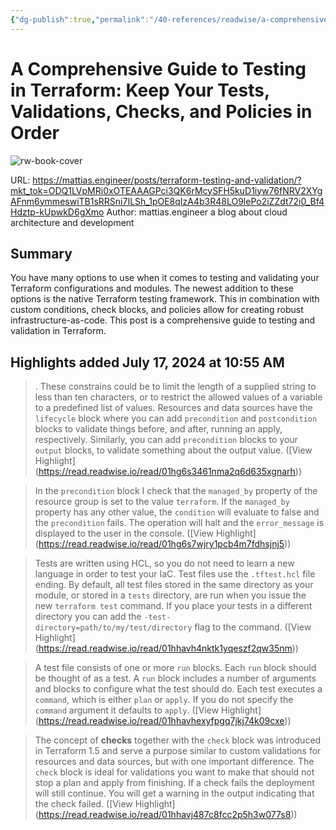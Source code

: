 ```yaml
---
{"dg-publish":true,"permalink":"/40-references/readwise/a-comprehensive-guide-to-testing-in-terraform-keep-your-tests-validations-checks-and-policies-in-order/","tags":["rw/articles"]}
---
```


# A Comprehensive Guide to Testing in Terraform: Keep Your Tests, Validations, Checks, and Policies in Order

![rw-book-cover](https://mattias.engineer/img/favicon/blue.png)
  
URL: https://mattias.engineer/posts/terraform-testing-and-validation/?mkt_tok=ODQ1LVpMRi0xOTEAAAGPci3QK6rMcySFH5kuD1iyw76fNRV2XYgAFnm6ymmeswiTB1sRRSni7ILSh_1pOE8qIzA4b3R48LO9lePo2iZZdt72i0_Bf4Hdztp-kUpwkD6gXmo
Author: mattias.engineer a blog about cloud architecture and development

## Summary

You have many options to use when it comes to testing and validating your Terraform configurations and modules. The newest addition to these options is the native Terraform testing framework. This in combination with custom conditions, check blocks, and policies allow for creating robust infrastructure-as-code. This post is a comprehensive guide to testing and validation in Terraform.

## Highlights added July 17, 2024 at 10:55 AM
>. These constrains could be to limit the length of a supplied string to less than ten characters, or to restrict the allowed values of a variable to a predefined list of values. Resources and data sources have the `lifecycle` block where you can add `precondition` and `postcondition` blocks to validate things before, and after, running an apply, respectively. Similarly, you can add `precondition` blocks to your `output` blocks, to validate something about the output value. ([View Highlight] (https://read.readwise.io/read/01hg6s3461nma2q6d635xgnarh))


>In the `precondition` block I check that the `managed_by` property of the resource group is set to the value `terraform`. If the `managed_by` property has any other value, the `condition` will evaluate to false and the `precondition` fails. The operation will halt and the `error_message` is displayed to the user in the console. ([View Highlight] (https://read.readwise.io/read/01hg6s7wjry1pcb4m7fdhsjnj5))


>Tests are written using HCL, so you do not need to learn a new language in order to test your IaC. Test files use the `.tftest.hcl` file ending.
>By default, all test files stored in the same directory as your module, or stored in a `tests` directory, are run when you issue the new `terraform test` command. If you place your tests in a different directory you can add the `-test-directory=path/to/my/test/directory` flag to the command. ([View Highlight] (https://read.readwise.io/read/01hhavh4nktk1yqeszf2qw35nm))


>A test file consists of one or more `run` blocks. Each `run` block should be thought of as a test. A `run` block includes a number of arguments and blocks to configure what the test should do. Each test executes a `command`, which is either `plan` or `apply`. If you do not specify the `command` argument it defaults to `apply`. ([View Highlight] (https://read.readwise.io/read/01hhavhexyfpgq7jkj74k09cxe))


>The concept of **checks** together with the `check` block was introduced in Terraform 1.5 and serve a purpose similar to custom validations for resources and data sources, but with one important difference. The `check` block is ideal for validations you want to make that should not stop a plan and apply from finishing. If a check fails the deployment will still continue. You will get a warning in the output indicating that the check failed. ([View Highlight] (https://read.readwise.io/read/01hhavj487c8fcc2p5h3w077s8))


